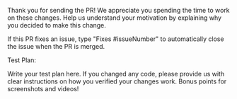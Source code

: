 Thank you for sending the PR! We appreciate you spending the time to work on these changes. Help us understand your motivation by explaining why you decided to make this change.

If this PR fixes an issue, type "Fixes #issueNumber" to automatically close the issue when the PR is merged.

Test Plan:

Write your test plan here. If you changed any code, please provide us with clear instructions on how you verified your changes work. Bonus points for screenshots and videos!
